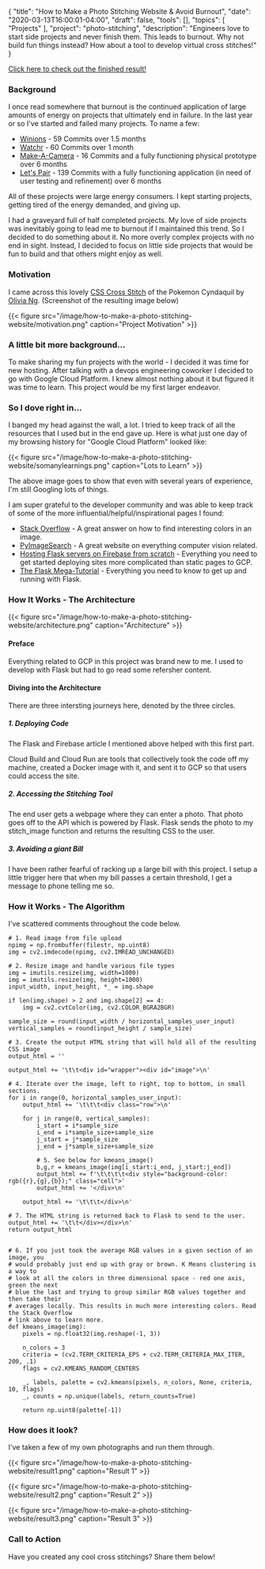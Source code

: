 {
    "title": "How to Make a Photo Stitching Website & Avoid Burnout",
    "date": "2020-03-13T16:00:01-04:00",
    "draft": false,
    "tools": [],
    "topics": [
        "Projects"
    ],
    "project": "photo-stitching",
    "description": "Engineers love to start side projects and never finish them. This leads to burnout. Why not build fun things instead? How about a tool to develop virtual cross stitches!"
}

<!-- Where to Post
Tweet at https://twitter.com/meowlivia_ and follow
CSS Weekly at https://css-weekly.com/submit-a-link/
Instagram
Twitter
 -->

[Click here to check out the finished result!](https://stitchit.travisbumgarner.com)


### Background

I once read somewhere that burnout is the continued application of large amounts of energy on projects that ultimately end in failure. In the last year or so I've started and failed many projects. To name a few:

- [Winions](https://github.com/TravisBumgarner/winions) - 59 Commits over 1.5 months
- [Watchr](https://github.com/TravisBumgarner/watchr) - 60 Commits over 1 month
- [Make-A-Camera](https://github.com/TravisBumgarner/make-a-camera) - 16 Commits and a fully functioning physical prototype over 6 months
- [Let's Pair](https://github.com/TravisBumgarner/lets-pair) - 139 Commits with a fully functioning application (in need of user testing and refinement) over 6 months

All of these projects were large energy consumers. I kept starting projects, getting tired of the energy demanded, and giving up. 

I had a graveyard full of half completed projects. My love of side projects was inevitably going to lead me to burnout if I maintained this trend. So I decided to do something about it. No more overly complex projects with no end in sight. Instead, I decided to focus on little side projects that would be fun to build and that others might enjoy as well. 

### Motivation

I came across this lovely [CSS Cross Stitch](https://codepen.io/oliviale/pen/RwNdeeQ) of the Pokemon Cyndaquil by [Olivia Ng](https://twitter.com/meowlivia_). (Screenshot of the resulting image below)

{{< figure src="/image/how-to-make-a-photo-stitching-website/motivation.png" caption="Project Motivation" >}}

### A little bit more background...

To make sharing my fun projects with the world - I decided it was time for new hosting. After talking with a devops engineering coworker I decided to go with Google Cloud Platform. I knew almost nothing about it but figured it was time to learn. This project would be my first larger endeavor. 

### So I dove right in...

I banged my head against the wall, a lot. I tried to keep track of all the resources that I used but in the end gave up. Here is what just one day of my browsing history for "Google Cloud Platform" looked like:

{{< figure src="/image/how-to-make-a-photo-stitching-website/somanylearnings.png" caption="Lots to Learn" >}}

The above image goes to show that even with several years of experience, I'm still Googling lots of things.

I am super grateful to the developer community and was able to keep track of some of the more influential/helpful/inspirational pages I found:

- [Stack Overflow](https://stackoverflow.com/a/43111221) - A great answer on how to find interesting colors in an image.
- [PyImageSearch](https://www.pyimagesearch.com/) - A great website on everything computer vision related.
- [Hosting Flask servers on Firebase from scratch](https://medium.com/firebase-developers/hosting-flask-servers-on-firebase-from-scratch-c97cfb204579) - Everything you need to get started deploying sites more complicated than static pages to GCP.
- [The Flask Mega-Tutorial](https://blog.miguelgrinberg.com/post/the-flask-mega-tutorial-part-i-hello-world) - Everything you need to know to get up and running with Flask.

### How It Works - The Architecture

{{< figure src="/image/how-to-make-a-photo-stitching-website/architecture.png" caption="Architecture" >}}

#### Preface

Everything related to GCP in this project was brand new to me. I used to develop with Flask but had to go read some refersher content. 

#### Diving into the Architecture

There are three intersting journeys here, denoted by the three circles.

##### 1. Deploying Code

The Flask and Firebase article I mentioned above helped with this first part. 

Cloud Build and Cloud Run are tools that collectively took the code off my machine, created a Docker image with it, and sent it to GCP so that users could access the site. 

##### 2. Accessing the Stitching Tool

The end user gets a webpage where they can enter a photo. That photo goes off to the API which is powered by Flask. Flask sends the photo to my stitch_image function and returns the resulting CSS to the user.

##### 3. Avoiding a giant Bill

I have been rather fearful of racking up a large bill with this project. I setup a little trigger here that when my bill passes a certain threshold, I get a message to phone telling me so. 

### How it Works - The Algorithm

I've scattered comments throughout the code below. 

```
# 1. Read image from file upload
npimg = np.frombuffer(filestr, np.uint8)
img = cv2.imdecode(npimg, cv2.IMREAD_UNCHANGED)

# 2. Resize image and handle various file types
img = imutils.resize(img, width=1000)
img = imutils.resize(img, height=1000)
input_width, input_height, *_ = img.shape

if len(img.shape) > 2 and img.shape[2] == 4:
    img = cv2.cvtColor(img, cv2.COLOR_BGRA2BGR)

sample_size = round(input_width / horizontal_samples_user_input)
vertical_samples = round(input_height / sample_size)

# 3. Create the output HTML string that will hold all of the resulting CSS image
output_html = ''

output_html += '\t\t<div id="wrapper"><div id="image">\n'

# 4. Iterate over the image, left to right, top to bottom, in small sections.
for i in range(0, horizontal_samples_user_input):
    output_html += '\t\t\t<div class="row">\n'
    
    for j in range(0, vertical_samples):
        i_start = i*sample_size
        i_end = i*sample_size+sample_size
        j_start = j*sample_size
        j_end = j*sample_size+sample_size

        # 5. See below for kmeans_image()
        b,g,r = kmeans_image(img[i_start:i_end, j_start:j_end])
        output_html += f'\t\t\t\t<div style="background-color: rgb({r},{g},{b});" class="cell">'
        output_html += '</div>\n'
    
    output_html += '\t\t\t</div>\n'

# 7. The HTML string is returned back to Flask to send to the user. 
output_html += '\t\t</div></div>\n'
return output_html


# 6. If you just took the average RGB values in a given section of an image, you
# would probably just end up with gray or brown. K Means clustering is a way to 
# look at all the colors in three dimensional space - red one axis, green the next
# blue the last and trying to group similar RGB values together and then take their
# averages locally. This results in much more interesting colors. Read the Stack Overflow 
# link above to learn more. 
def kmeans_image(img):
    pixels = np.float32(img.reshape(-1, 3))

    n_colors = 3
    criteria = (cv2.TERM_CRITERIA_EPS + cv2.TERM_CRITERIA_MAX_ITER, 200, .1)
    flags = cv2.KMEANS_RANDOM_CENTERS

    _, labels, palette = cv2.kmeans(pixels, n_colors, None, criteria, 10, flags)
    _, counts = np.unique(labels, return_counts=True)

    return np.uint8(palette[-1])
```

### How does it look?

I've taken a few of my own photographs and run them through. 

{{< figure src="/image/how-to-make-a-photo-stitching-website/result1.png" caption="Result 1" >}}

{{< figure src="/image/how-to-make-a-photo-stitching-website/result2.png" caption="Result 2" >}}

{{< figure src="/image/how-to-make-a-photo-stitching-website/result3.png" caption="Result 3" >}}

### Call to Action

Have you created any cool cross stitchings? Share them below!